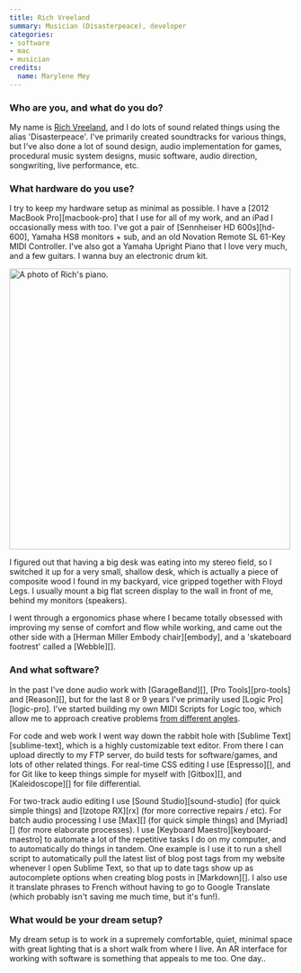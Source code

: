 ```yaml
---
title: Rich Vreeland
summary: Musician (Disasterpeace), developer
categories:
- software
- mac
- musician
credits:
  name: Marylene Mey
---
```


### Who are you, and what do you do?

My name is [Rich Vreeland](http://disasterpeace.com/ "Rich's website."), and I do lots of sound related things using the alias 'Disasterpeace'. I've primarily created soundtracks for various things, but I've also done a lot of sound design, audio implementation for games, procedural music system designs, music software, audio direction, songwriting, live performance, etc.

### What hardware do you use?

I try to keep my hardware setup as minimal as possible. I have a [2012 MacBook Pro][macbook-pro] that I use for all of my work, and an iPad I occasionally mess with too. I've got a pair of [Sennheiser HD 600s][hd-600], Yamaha HS8 monitors + sub, and an old Novation Remote SL 61-Key MIDI Controller. I've also got a Yamaha Upright Piano that I love very much, and a few guitars. I wanna buy an electronic drum kit.

<img src="/images/interviews/rich.vreeland/piano.jpg" width="500" height="500" alt="A photo of Rich's piano." class="detail">

I figured out that having a big desk was eating into my stereo field, so I switched it up for a very small, shallow desk, which is actually a piece of composite wood I found in my backyard, vice gripped together with Floyd Legs. I usually mount a big flat screen display to the wall in front of me, behind my monitors (speakers).

I went through a ergonomics phase where I became totally obsessed with improving my sense of comfort and flow while working, and came out the other side with a [Herman Miller Embody chair][embody], and a 'skateboard footrest' called a [Webble][].

### And what software?

In the past I've done audio work with [GarageBand][], [Pro Tools][pro-tools] and [Reason][], but for the last 8 or 9 years I've primarily used [Logic Pro][logic-pro]. I've started building my own MIDI Scripts for Logic too, which allow me to approach creative problems [from different angles](https://www.youtube.com/watch?v=oUlL0qANfVc "Rich's YouTube video of his MIDI Scripts.").

For code and web work I went way down the rabbit hole with [Sublime Text][sublime-text], which is a highly customizable text editor. From there I can upload directly to my FTP server, do build tests for software/games, and lots of other related things. For real-time CSS editing I use [Espresso][], and for Git like to keep things simple for myself with [Gitbox][], and [Kaleidoscope][] for file differential.

For two-track audio editing I use [Sound Studio][sound-studio] (for quick simple things) and [Izotope RX][rx] (for more corrective repairs / etc). For batch audio processing I use [Max][] (for quick simple things) and [Myriad][] (for more elaborate processes). I use [Keyboard Maestro][keyboard-maestro] to automate a lot of the repetitive tasks I do on my computer, and to automatically do things in tandem. One example is I use it to run a shell script to automatically pull the latest list of blog post tags from my website whenever I open Sublime Text, so that up to date tags show up as autocomplete options when creating blog posts in [Markdown][]. I also use it translate phrases to French without having to go to Google Translate (which probably isn't saving me much time, but it's fun!).

### What would be your dream setup?

My dream setup is to work in a supremely comfortable, quiet, minimal space with great lighting that is a short walk from where I live. An AR interface for working with software is something that appeals to me too. One day..